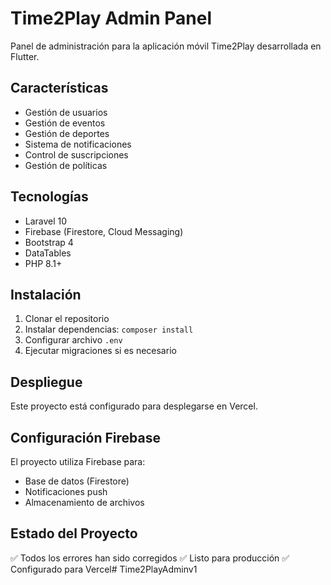 # Time2Play Admin Panel

Panel de administración para la aplicación móvil Time2Play desarrollada en Flutter.

## Características

- Gestión de usuarios
- Gestión de eventos
- Gestión de deportes
- Sistema de notificaciones
- Control de suscripciones
- Gestión de políticas

## Tecnologías

- Laravel 10
- Firebase (Firestore, Cloud Messaging)
- Bootstrap 4
- DataTables
- PHP 8.1+

## Instalación

1. Clonar el repositorio
2. Instalar dependencias: `composer install`
3. Configurar archivo `.env`
4. Ejecutar migraciones si es necesario

## Despliegue

Este proyecto está configurado para desplegarse en Vercel.

## Configuración Firebase

El proyecto utiliza Firebase para:
- Base de datos (Firestore)
- Notificaciones push
- Almacenamiento de archivos

## Estado del Proyecto

✅ Todos los errores han sido corregidos
✅ Listo para producción
✅ Configurado para Vercel# Time2PlayAdminv1
